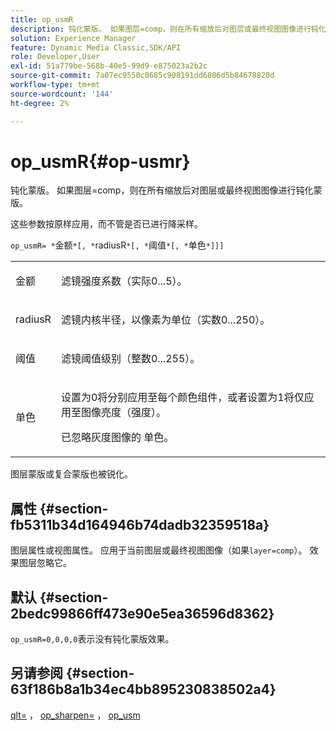 ```yaml
---
title: op_usmR
description: 钝化蒙版。 如果图层=comp，则在所有缩放后对图层或最终视图图像进行钝化蒙版。
solution: Experience Manager
feature: Dynamic Media Classic,SDK/API
role: Developer,User
exl-id: 51a779be-568b-40e5-99d9-e875023a2b2c
source-git-commit: 7a07ec9550c0685c908191dd6806d5b84678820d
workflow-type: tm+mt
source-wordcount: '144'
ht-degree: 2%

---
```


# op_usmR{#op-usmr}

钝化蒙版。 如果图层=comp，则在所有缩放后对图层或最终视图图像进行钝化蒙版。

这些参数按原样应用，而不管是否已进行降采样。

`op_usmR= *`金额`*[, *`radiusR`*[, *`阈值`*[, *`单色`*]]]`

<table id="simpletable_0697E3BCB45F41C494D93A6017ADD2BF"> 
 <tr class="strow"> 
  <td class="stentry"> <p><span class="codeph"><span class="varname">金额</span></span> </p></td> 
  <td class="stentry"> <p>滤镜强度系数（实际0...5）。 </p></td> 
 </tr> 
 <tr class="strow"> 
  <td class="stentry"> <p><span class="codeph"><span class="varname"> radiusR</span></span> </p></td> 
  <td class="stentry"> <p>滤镜内核半径，以像素为单位（实数0...250）。 </p></td> 
 </tr> 
 <tr class="strow"> 
  <td class="stentry"> <p><span class="codeph"><span class="varname">阈值</span></span> </p></td> 
  <td class="stentry"> <p>滤镜阈值级别（整数0...255）。 </p></td> 
 </tr> 
 <tr class="strow"> 
  <td class="stentry"> <p><span class="codeph"><span class="varname">单色</span></span> </p></td> 
  <td class="stentry"> <p>设置为0将分别应用至每个颜色组件，或者设置为1将仅应用至图像亮度（强度）。 </p> <p>已忽略灰度图像的<span class="codeph"> <span class="varname">单色</span></span>。 </p> </td> 
 </tr> 
</table>

图层蒙版或复合蒙版也被锐化。

## 属性 {#section-fb5311b34d164946b74dadb32359518a}

图层属性或视图属性。 应用于当前图层或最终视图图像（如果`layer=comp`）。 效果图层忽略它。

## 默认 {#section-2bedc99866ff473e90e5ea36596d8362}

`op_usmR=0,0,0,0`表示没有钝化蒙版效果。

## 另请参阅 {#section-63f186b8a1b34ec4bb895230838502a4}

[qlt=](../../../../../is-api/http-ref/image-serving-api-ref/c-http-protocol-reference/c-command-reference/r-is-http-qlt.md#reference-f69ed0758c784b0385d979820546d352) ， [op_sharpen=](../../../../../is-api/http-ref/image-serving-api-ref/c-http-protocol-reference/c-command-reference/r-op-sharpen.md#reference-c32573230c6140f883efdaa201ea8541) ， [op_usm](../../../../../is-api/http-ref/image-serving-api-ref/c-http-protocol-reference/c-command-reference/r-op-usm.md#reference-51ac75adadfe4346ab60953192d0a1aa)
